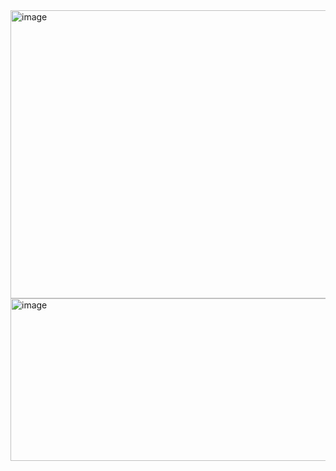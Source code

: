 <img width="699" height="461" alt="image" src="https://github.com/user-attachments/assets/44fb3d0e-a873-4f3d-9be7-015dc03777f6" />


<img width="700" height="260" alt="image" src="https://github.com/user-attachments/assets/8b6ab7fc-cbca-42b0-813c-139620603171" />

